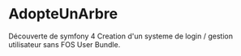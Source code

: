 # AdopteUnArbre

Découverte de symfony 4
Creation d'un systeme de login / gestion utilisateur sans FOS User Bundle.

